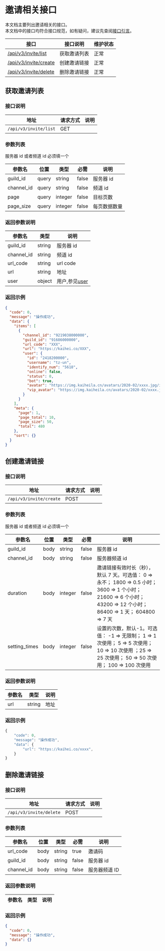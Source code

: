 # 邀请相关接口

本文档主要列出邀请相关的接口。  
本文档中的接口均符合接口规范，如有疑问，建议先查阅[接口引言](https://developer.kaiheila.cn/doc/reference)。

| 接口                                   | 接口说明     | 维护状态 |
| -------------------------------------- | ------------ | -------- |
| [/api/v3/invite/list](#获取邀请列表)   | 获取邀请列表 | 正常     |
| [/api/v3/invite/create](#创建邀请链接) | 创建邀请链接 | 正常     |
| [/api/v3/invite/delete](#删除邀请链接) | 删除邀请链接 | 正常     |

## 获取邀请列表

### 接口说明

| 地址                  | 请求方式 | 说明 |
| --------------------- | -------- | ---- |
| `/api/v3/invite/list` | GET      |      |

### 参数列表

服务器 id 或者频道 id 必须填一个

| 参数名     | 位置  | 类型    | 必需  | 说明         |
| ---------- | ----- | ------- | ----- | ------------ |
| guild_id   | query | string  | false | 服务器 id    |
| channel_id | query | string  | false | 频道 id      |
| page       | query | integer | false | 目标页数     |
| page_size  | query | integer | false | 每页数据数量 |

### 返回参数说明

| 参数名     | 类型   | 说明                                                       |
| ---------- | ------ | ---------------------------------------------------------- |
| guild_id   | string | 服务器 id                                                  |
| channel_id | string | 频道 id                                                    |
| url_code   | string | url code                                                   |
| url        | string | 地址                                                       |
| user       | object | 用户,参见[user](https://developer.kaiheila.cn/doc/objects) |

### 返回示例

```json
{
  "code": 0,
  "message": "操作成功",
  "data": {
    "items": [
      {
        "channel_id": "9219038000000",
        "guild_id": "91686000000",
        "url_code": "XXX",
        "url": "https://kaihei.co/XXX",
        "user": {
          "id": "2418200000",
          "username": "tz-un",
          "identify_num": "5618",
          "online": false,
          "status": 0,
          "bot": true,
          "avatar": "https://img.kaiheila.cn/avatars/2020-02/xxxx.jpg/icon",
          "vip_avatar": "https://img.kaiheila.cn/avatars/2020-02/xxxx.jpg/icon"
        }
      }
    ],
    "meta": {
      "page": 1,
      "page_total": 10,
      "page_size": 50,
      "total": 480
    },
    "sort": {}
  }
}
```

## 创建邀请链接

### 接口说明

| 地址                    | 请求方式 | 说明 |
| ----------------------- | -------- | ---- |
| `/api/v3/invite/create` | POST     |      |

### 参数列表

服务器 id 或者频道 id 必须填一个

| 参数名        | 位置 | 类型    | 必需  | 说明                                                                                                                                                                  |
| ------------- | ---- | ------- | ----- | --------------------------------------------------------------------------------------------------------------------------------------------------------------------- |
| guild_id      | body | string  | false | 服务器 id                                                                                                                                                             |
| channel_id    | body | string  | false | 服务器频道 id                                                                                                                                                         |
| duration      | body | integer | false | 邀请链接有效时长（秒），默认 7 天。可选值： 0 => 永不； 1800 => 0.5 小时； 3600 => 1 个小时； 21600 => 6 个小时； 43200 => 12 个小时； 86400 => 1 天； 604800 => 7 天 |
| setting_times | body | integer | false | 设置的次数，默认-1。可选值： -1 => 无限制； 1 => 1 次使用； 5 => 5 次使用； 10 => 10 次使用 ；25 => 25 次使用； 50 => 50 次使用； 100 => 100 次使用                   |

### 返回参数说明

| 参数名 | 类型   | 说明 |
| ------ | ------ | ---- |
| url    | string | 地址 |

### 返回示例

```javascript
{
    "code": 0,
    "message": "操作成功",
    "data": {
        "url": "https://kaihei.co/xxxx",
    }
}
```

## 删除邀请链接

### 接口说明

| 地址                    | 请求方式 | 说明 |
| ----------------------- | -------- | ---- |
| `/api/v3/invite/delete` | POST     |      |

### 参数列表

| 参数名     | 位置 | 类型   | 必需  | 说明          |
| ---------- | ---- | ------ | ----- | ------------- |
| url_code   | body | string | true  | 邀请码        |
| guild_id   | body | string | false | 服务器 id     |
| channel_id | body | string | false | 服务器频道 ID |

### 返回参数说明

| 参数名 | 类型 | 说明 |
| ------ | ---- | ---- |

### 返回示例

```json
{
  "code": 0,
  "message": "操作成功",
  "data": {}
}
```
